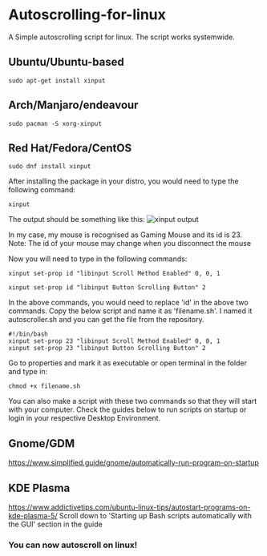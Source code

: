 # Autoscrolling-for-linux

A Simple autoscrolling script for linux. The script works systemwide.

## Ubuntu/Ubuntu-based
```
sudo apt-get install xinput
```

## Arch/Manjaro/endeavour
```
sudo pacman -S xorg-xinput
```

## Red Hat/Fedora/CentOS
```
sudo dnf install xinput 
```

After installing the package in your distro, you would need to type the following command:
```
xinput
```

The output should be something like this:
![xinput output](https://raw.githubusercontent.com/Dileep1714/Autoscrolling-for-linux/main/Xinput%20output.jpg)

In my case, my mouse is recognised as Gaming Mouse and its id is 23.
 Note: The id of your mouse may change when you disconnect the mouse

Now you will need to type in the following commands:
```
xinput set-prop id "libinput Scroll Method Enabled" 0, 0, 1
```
```
xinput set-prop id "libinput Button Scrolling Button" 2
```

In the above commands, you would need to replace 'id' in the above two commands.
Copy the below script and name it as 'filename.sh'. I named it autoscroller.sh and you can get the file from the repository.
```
#!/bin/bash
xinput set-prop 23 "libinput Scroll Method Enabled" 0, 0, 1
xinput set-prop 23 "libinput Button Scrolling Button" 2
```
Go to properties and mark it as executable or open terminal in the folder and type in:
```
chmod +x filename.sh
```

You can also make a script with these two commands so that they will start with your computer. Check the guides below to run scripts on startup or login in your respective Desktop Environment.


## Gnome/GDM
https://www.simplified.guide/gnome/automatically-run-program-on-startup

## KDE Plasma
https://www.addictivetips.com/ubuntu-linux-tips/autostart-programs-on-kde-plasma-5/
Scroll down to 'Starting up Bash scripts automatically with the GUI' section in the guide

### You can now autoscroll on linux!

